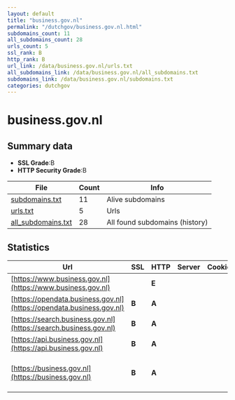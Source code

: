 ```yaml
---
layout: default
title: "business.gov.nl"
permalink: "/dutchgov/business.gov.nl.html"
subdomains_count: 11
all_subdomains_count: 28
urls_count: 5
ssl_rank: B
http_rank: B
url_link: /data/business.gov.nl/urls.txt
all_subdomains_link: /data/business.gov.nl/all_subdomains.txt
subdomains_link: /data/business.gov.nl/subdomains.txt
categories: dutchgov
---
```



# business.gov.nl
## Summary data


 - **SSL Grade**:B
 - **HTTP Security Grade**:B


| File       | Count | Info |
|------------|-------|------|
|[subdomains.txt](/data/business.gov.nl/subdomains.txt)|11|Alive subdomains|
|[urls.txt](/data/business.gov.nl/urls.txt)|5|Urls|
|[all_subdomains.txt](/data/business.gov.nl/all_subdomains.txt)|28|All found subdomains (history)|


## Statistics


| Url | SSL | HTTP | Server | Cookie | HSTS | CORS | CTO | CSP | XFO | XXP | RP |FP| Tech |Title |
|--------|-------|-------|------|------|------|------|------|------|------|------|------|------|------|------|
|[https://www.business.gov.nl](https://www.business.gov.nl)| | **E**|| | | | | | | | :white_check_mark: | |||
|[https://opendata.business.gov.nl](https://opendata.business.gov.nl)| **B**| **A**|| |:white_check_mark: | | | | :white_check_mark: | | :white_check_mark: | |HSTS||
|[https://search.business.gov.nl](https://search.business.gov.nl)| **B**| **A**|| |:white_check_mark: | | | | :white_check_mark: | | :white_check_mark: | |HSTS||
|[https://api.business.gov.nl](https://api.business.gov.nl)| **B**| **A**|| |:white_check_mark: | | | | :white_check_mark: | | :white_check_mark: | |HSTS||
|[https://business.gov.nl](https://business.gov.nl)| **B**| **A**|| |:white_check_mark: | | | | :white_check_mark: | :white_check_mark: | :white_check_mark: | |Bloomreach Google Tag Manager HSTS React|Business.gov.nl...|

